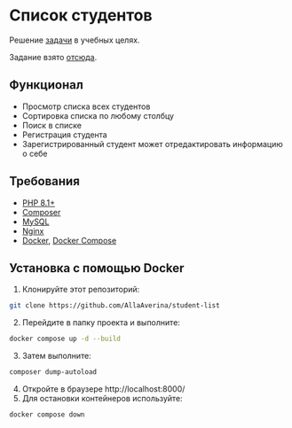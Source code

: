# Список студентов
Решение [задачи](https://github.com/codedokode/pasta/blob/master/student-list.md) в учебных целях.

Задание взято [отсюда](https://github.com/Hexlet/ru-test-assignments#%D0%B7%D0%B0%D0%B4%D0%B0%D0%BD%D0%B8%D1%8F).

## Функционал
* Просмотр списка всех студентов
* Сортировка списка по любому столбцу
* Поиск в списке 
* Регистрация студента 
* Зарегистрированный студент может отредактировать информацию о себе

## Требования
* [PHP 8.1+](https://www.php.net/)
* [Composer](https://getcomposer.org/)
* [MySQL](https://www.mysql.com/)
* [Nginx](https://nginx.org/)
* [Docker](https://www.docker.com/), [Docker Compose](https://docs.docker.com/compose/)

## Установка с помощью Docker
1. Клонируйте этот репозиторий:
```sh
git clone https://github.com/AllaAverina/student-list
```
2. Перейдите в папку проекта и выполните:
```sh
docker compose up -d --build
```
3. Затем выполните:
```sh
composer dump-autoload
```
4. Откройте в браузере http://localhost:8000/
5. Для остановки контейнеров используйте:
```sh
docker compose down
```